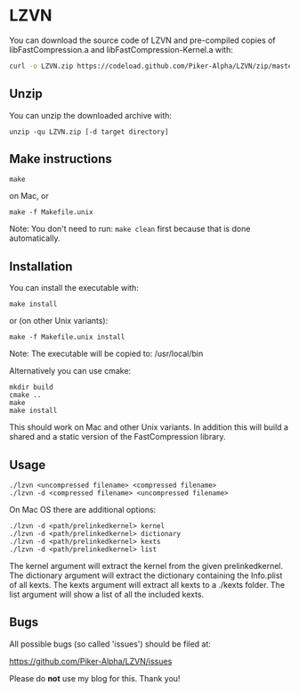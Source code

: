 LZVN
====

You can download the source code of LZVN and pre-compiled copies of libFastCompression.a and libFastCompression-Kernel.a with:

``` sh
curl -o LZVN.zip https://codeload.github.com/Piker-Alpha/LZVN/zip/master
```


Unzip
-----

You can unzip the downloaded archive with:

```
unzip -qu LZVN.zip [-d target directory]
```


Make instructions
-----------------

```
make
```

on Mac, or

```
make -f Makefile.unix
```


Note: You don't need to run: ```make clean``` first because that is done automatically.


Installation
------------

You can install the executable with:

```
make install
```

or (on other Unix variants):

```
make -f Makefile.unix install
```


Note: The executable will be copied to: /usr/local/bin


Alternatively you can use cmake:

```
mkdir build
cmake ..
make
make install
```

This should work on Mac and other Unix variants. In addition this will build a shared and a static version of the FastCompression library.

Usage
-----

```
./lzvn <uncompressed filename> <compressed filename>
./lzvn -d <compressed filename> <uncompressed filename>
```

On Mac OS there are additional options:

```
./lzvn -d <path/prelinkedkernel> kernel
./lzvn -d <path/prelinkedkernel> dictionary
./lzvn -d <path/prelinkedkernel> kexts
./lzvn -d <path/prelinkedkernel> list
```

The kernel argument will extract the kernel from the given prelinkedkernel.
The dictionary argument will extract the dictionary containing the Info.plist of all kexts.
The kexts argument will extract all kexts to a ./kexts folder.
The list argument will show a list of all the included kexts.


Bugs
----

All possible bugs (so called 'issues') should be filed at:

https://github.com/Piker-Alpha/LZVN/issues

Please do **not** use my blog for this. Thank you!
